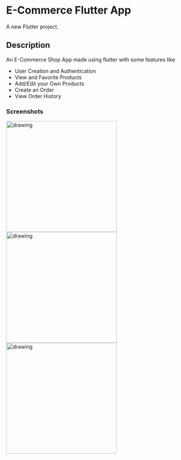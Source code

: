 # E-Commerce Flutter App

A new Flutter project.

## Description

An E-Commerce Shop App made using flutter with some features like

- User Creation and Authentication
- View and Favorite Products 
- Add/Edit your Own Products
- Create an Order
- View Order History

### Screenshots
<div>
<img src="https://user-images.githubusercontent.com/24414643/152584525-cc33530b-2f1c-4e30-a4f4-87ec1fb1156b.png" alt="drawing" style="width:300px;"/>
<img src="https://user-images.githubusercontent.com/24414643/152584899-fc437ef6-18f3-4d03-9663-f1a176bf0340.png" alt="drawing" style="width:300px;"/>
<img src="https://user-images.githubusercontent.com/24414643/152584925-907ad23d-0ab2-489c-9a12-ea4ee7b2bf11.png" alt="drawing" style="width:300px;"/>
</div>




